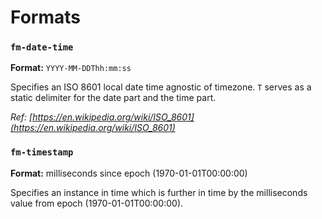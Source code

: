# Formats

### `fm-date-time`

**Format:** `YYYY-MM-DDThh:mm:ss`

Specifies an ISO 8601 local date time agnostic of timezone. `T` serves as a static delimiter for the date part and the time part.

*Ref: [https://en.wikipedia.org/wiki/ISO_8601](https://en.wikipedia.org/wiki/ISO_8601)*

### `fm-timestamp`

**Format:** milliseconds since epoch (1970-01-01T00:00:00)

Specifies an instance in time which is further in time by the milliseconds value from epoch (1970-01-01T00:00:00).
